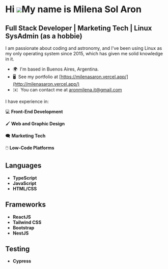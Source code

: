Hi ![](https://user-images.githubusercontent.com/18350557/176309783-0785949b-9127-417c-8b55-ab5a4333674e.gif)My name is Milena Sol Aron
=======================================================================================================================================

Full Stack Developer | Marketing Tech | Linux SysAdmin (as a hobbie)
------------------

I am passionate about coding and astronomy, and I've been using Linux as my only operating system since 2015, which has given me solid knowledge in it.

* 🌍  I'm based in Buenos Aires, Argentina.
* 🖥️  See my portfolio at [https://milenasaron.vercel.app/](http://milenasaron.vercel.app/)
* ✉️  You can contact me at [aronmilena.it@gmail.com](mailto:aronmilena.it@gmail.com)

I have experience in:

💻 **Front-End Development**

🖌️ **Web and Graphic Design**

:left_speech_bubble: **Marketing Tech**

🖱️ **Low-Code Platforms** 

## Languages
- **TypeScript**
- **JavaScript**
- **HTML/CSS**

## Frameworks
- **ReactJS**
- **Tailwind CSS**
- **Bootstrap**
- **NestJS**

## Testing
- **Cypress**
